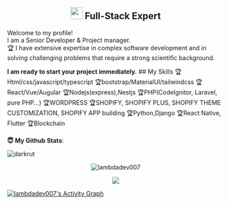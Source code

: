 <h2 align="center"><img src="https://media.giphy.com/media/hvRJCLFzcasrR4ia7z/giphy.gif" width="28"> Full-Stack Expert</h2>
  Welcome to my profile!<br>
  I am a Senior Developer & Project manager.<br>
  🏆 I have extensive expertise in complex software development and in solving challenging problems that require a strong scientific background.</p>
</p>
<b> I am ready to start your project immediately.</b>
## My Skills 
🏆Html/css/javascript/typescript
🏆bootstrap/MaterialUI/tailwindcss
🏆React/Vue/Augular
🏆Nodejs(express),Nestjs
🏆PHP(CodeIgnitor, Laravel, pure PHP...)
🏆WORDPRESS
🏆SHOPIFY, SHOPIFY PLUS,  SHOPIFY THEME CUSTOMIZATION,  SHOPIFY APP building
🏆Python,Django
🏆React Native, Flutter
🏆Blockchain
<br><br>
<b>😇 My Github Stats</b>:
<p align="left"><img src="https://komarev.com/ghpvc/?username=lambdadev007&label=Profile%20views&color=0e75b6&style=flat" alt="darkrut" /> </p>
<p align="center" style="margin-bottom: 10px;"><img src="https://github-profile-trophy.vercel.app/?username=lambdadev007&column=7&theme=onedark" alt="lambdadev007" /></p>
<p align="center">
  <img src = "https://github-readme-stats.vercel.app/api/top-langs/?username=lambdadev007&langs_count=8&layout=compact&theme=tokyonight&include_all_commits=true">
</p>
<a href="https://github.com/lambdadev007">
  <img alt="lambdadev007's Activity Graph" src="https://activity-graph.herokuapp.com/graph?username=lambdadev007&bg_color=22222E&color=DDDD66&line=00FFFF&point=0000FF"/>
</a>  
</p>
</details>
